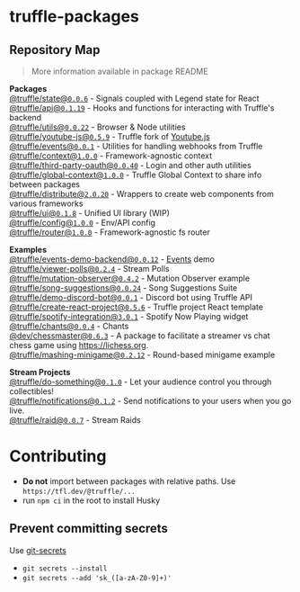 # truffle-packages

## Repository Map

> More information available in package README

<!-- START PACKAGES -->

**Packages**  
[@truffle/state@`0.0.6`](./state) - Signals coupled with Legend state for React  
[@truffle/api@`0.1.19`](./api) - Hooks and functions for interacting with Truffle's backend  
[@truffle/utils@`0.0.22`](./utils) - Browser & Node utilities  
[@truffle/youtube-js@`0.5.9`](./youtube-js) - Truffle fork of [Youtube.js](https://github.com/LuanRT/YouTube.js)  
[@truffle/events@`0.0.1`](./events) - Utilities for handling webhooks from Truffle  
[@truffle/context@`1.0.0`](./context) - Framework-agnostic context  
[@truffle/third-party-oauth@`0.0.40`](./third-party-oauth) - Login and other auth utilities  
[@truffle/global-context@`1.0.0`](./global-context) - Truffle Global Context to share info between packages  
[@truffle/distribute@`2.0.20`](./distribute) - Wrappers to create web components from various frameworks  
[@truffle/ui@`0.1.8`](./ui) - Unified UI library (WIP)  
[@truffle/config@`1.0.0`](./config) - Env/API config  
[@truffle/router@`1.0.0`](./router) - Framework-agnostic fs router

**Examples**  
[@truffle/events-demo-backend@`0.0.12`](./examples/events-demo-backend) - [Events](../../events) demo  
[@truffle/viewer-polls@`0.2.4`](./examples/viewer-polls) - Stream Polls  
[@truffle/mutation-observer@`0.4.2`](./examples/mutation-observer) - Mutation Observer example  
[@truffle/song-suggestions@`0.0.24`](./examples/song-suggestions) - Song Suggestions Suite  
[@truffle/demo-discord-bot@`0.0.1`](./examples/discord-bot-demo) - Discord bot using Truffle API  
[@truffle/create-react-project@`0.5.6`](./examples/create-react-project) - Truffle project React template  
[@truffle/spotify-integration@`3.0.1`](./examples/spotify-integration) - Spotify Now Playing widget  
[@truffle/chants@`0.0.4`](./examples/chants) - Chants  
[@dev/chessmaster@`0.6.3`](./examples/chessmaster) - A package to facilitate a streamer vs chat chess game using https://lichess.org.  
[@truffle/mashing-minigame@`0.2.12`](./examples/mashing-minigame) - Round-based minigame example

**Stream Projects**  
[@truffle/do-something@`0.1.0`](./stream-projects/do-something) - Let your audience control you through collectibles!  
[@truffle/notifications@`0.1.2`](./stream-projects/notifications) - Send notifications to your users when you go live.  
[@truffle/raid@`0.0.7`](./stream-projects/raid) - Stream Raids

<!-- END PACKAGES -->

# Contributing

- **Do not** import between packages with relative paths. Use
  `https://tfl.dev/@truffle/...`
- run `npm ci` in the root to install Husky

## Prevent committing secrets

Use [git-secrets](https://github.com/awslabs/git-secrets#installing-git-secrets)

- `git secrets --install`
- `git secrets --add 'sk_([a-zA-Z0-9]+)'`

